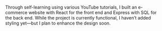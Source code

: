 Through self-learning using various YouTube tutorials, I built an e-commerce website with React for the front end and Express with SQL for the back end. While the project is currently functional, I haven’t added styling yet—but I plan to enhance the design soon.
